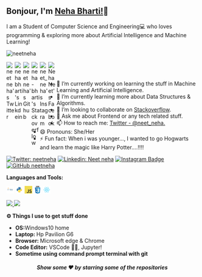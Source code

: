 ## Bonjour, I'm [Neha Bharti!](http://www.nehabharti.in)👋
I am a Student of Computer Science and Engineering💻 who loves programming & exploring more about Artificial Intelligence and Machine Learning!


<p align="left"> <img src="https://komarev.com/ghpvc/?username=neetneha&label=Profile views&color=green&style=plastic" alt="neetneha" /> </p>
<a href="https://twitter.com/neet_neha">
  <img align="left" alt="neet neha's Twitter" width="22px" src="https://cdn.jsdelivr.net/npm/simple-icons@v3/icons/twitter.svg" />
</a>
<a href="https://www.linkedin.com/in/neha-bharti-373756210/">
  <img align="left" alt="neha bharti's Linkdein" width="22px" src="https://cdn.jsdelivr.net/npm/simple-icons@v3/icons/linkedin.svg" />
</a>
<a href="https://github.com/neetneha/">
  <img align="left" alt="neet neha's Github" width="22px" src="https://cdn.jsdelivr.net/npm/simple-icons@v3/icons/github.svg" />
</a>
<a href="https://stackoverflow.com/users/15405780/neha-bharti?tab=profile">
  <img align="left" alt="neha-bharti's Stackoverflow" width="22px" src="https://cdn.jsdelivr.net/npm/simple-icons@v3/icons/stackoverflow.svg" />
</a>
<a href="https://www.instagram.com/neet_neha/">
  <img align="left" alt="neet_neha's Instagram" width="22px" src="https://cdn.jsdelivr.net/npm/simple-icons@v3/icons/instagram.svg" />
</a>	
<a href="https://www.facebook.com/profile.php?id=neha.neet.5">
  <img align="left" alt="Neha Neet's Facebook" width="22px" src="https://cdn.jsdelivr.net/npm/simple-icons@v3/icons/facebook.svg" />
</a>
<br/>
<br/>


- 🔭 I’m currently working on learning the stuff in Machine Learning and Artificial Intelligence.
- 🌱 I’m currently learning more about Data Structures & Algorithms.
- 👯 I’m looking to collaborate on [Stackoverflow](https://stackoverflow.com/users/15405780/neha-bharti?tab=profile).
- 💬 Ask me about Frontend or any tech related stuff.
- 📫 How to reach me: [Twitter - @neet_neha.](https://twitter.com/neet_neha) 
- 😄 Pronouns: She/Her          
- ⚡ Fun fact: When i was younger..., I wanted to go Hogwarts and learn the magic like Harry Potter....!!!!         
 
[![Twitter: neetneha](https://img.shields.io/twitter/follow/neet_neha?style=social)](https://twitter.com/neet_neha)
[![Linkedin: Neet neha](https://img.shields.io/badge/-neha_bharti-blue?style=flat-square&logo=Linkedin&logoColor=white&link=https://www.linkedin.com/in/neha-bharti-373756210/)](https://www.linkedin.com/in/neha-bharti-373756210/)
[![Instagram Badge](https://img.shields.io/badge/-Instagram-e4405f?style=flat-square&logo=Instagram&logoColor=white)](https://www.instagram.com/neet_neha/) 
[![GitHub neetneha](https://img.shields.io/github/followers/neetneha?label=follow&style=social)](https://github.com/neetneha)

 **Languages and Tools:**  

<code><img height="20" src="https://raw.githubusercontent.com/github/explore/80688e429a7d4ef2fca1e82350fe8e3517d3494d/topics/java/java.png"></code>
<code><img height="20" src="https://raw.githubusercontent.com/github/explore/80688e429a7d4ef2fca1e82350fe8e3517d3494d/topics/python/python.png"></code>
<code><img height="20" src="https://raw.githubusercontent.com/github/explore/80688e429a7d4ef2fca1e82350fe8e3517d3494d/topics/javascript/javascript.png"></code>
<code><img height="20" src="https://raw.githubusercontent.com/github/explore/80688e429a7d4ef2fca1e82350fe8e3517d3494d/topics/css/css.png"></code>
<code><img height="20" src="https://raw.githubusercontent.com/github/explore/80688e429a7d4ef2fca1e82350fe8e3517d3494d/topics/react/react.png"></code>   

<a href="https://github.com/neetneha">
 <img height="160em" src="https://github-readme-stats.vercel.app/api?username=neetneha&show_icons=true&hide_border=true" />
<img height="145em" src="https://github-readme-stats.vercel.app/api/top-langs/?username=neetneha&exclude_repo=KNN-Image-Classification&show_icons=true&hide_border=true&layout=compact&langs_count=6"/>
</a>


  <b>⚙️ Things I use to get stuff done</b></summary>
  	<ul>
  	    <li><b>OS:</b>Windows10 home</li>
	    <li><b>Laptop: </b> Hp Pavilion G6</li>
  	    <li><b>Browser: </b> Microsoft edge & Chrome</li>
	    <li><b>Code Editor:</b> VSCode 🖤🖤, Jupyter!</li>
	<li><b>Sometime using command prompt terminal with git</li>
	</ul>	

<div align="center">

##### Show some ❤️ by starring some of the repositories

</div>












